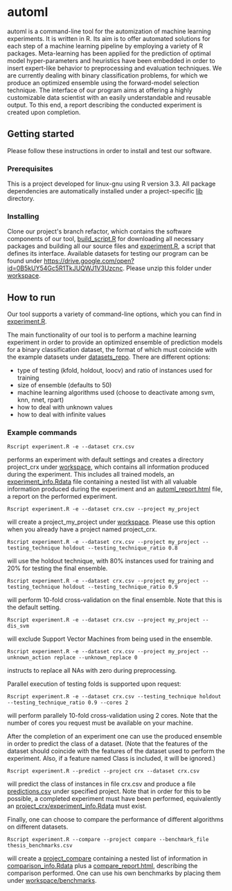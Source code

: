 # automl

automl is a command-line tool for the automization of machine learning experiments. It is written in R. Its aim is to offer automated solutions for each step of a machine learning pipeline by employing a variety of R packages. Meta-learning has been applied for the prediction of optimal model hyper-parameters and heuristics have been embedded in order to insert expert-like behavior to preprocessing and evaluation techniques. We are currently dealing with binary classification problems, for which we produce an optimized ensemble using the forward-model selection technique. The interface of our program aims at offering a highly customizable data scientist with an easily understandable and reusable output. To this end, a report describing the conducted experiment is created upon completion.

## Getting started
Please follow these instructions in order to install and test our software.

### Prerequisites
This is a project developed for linux-gnu using R version 3.3. All package dependencies are automatically installed under a project-specific [lib](lib) directory.

### Installing
Clone our project's branch refactor, which contains the software components of our tool, [build_script.R](build_script.R) for downloading all necessary packages and building all our source files and [experiment.R](experiment.R), a script that defines its interface. Available datasets for testing our program can be found under https://drive.google.com/open?id=0B5kUY54Gc5R1TkJUQWJ1V3Uzcnc. Please unzip this folder under [workspace](workspace).

## How to run

Our tool supports a variety of command-line options, which you can find in [experiment.R](experiment.R).

The main functionality of our tool is to perform a machine learning experiment in order to provide an optimized ensemble of prediction models for a binary classification dataset, the format of which must coincide with the example datasets under [datasets_repo](workspace/datasets_repo). There are different options:

* type of testing (kfold, holdout, loocv) and ratio of instances used for training
* size of ensemble (defaults to 50)
* machine learning algorithms used (choose to deactivate among svm, knn, nnet, rpart)
* how to deal with unknown values
* how to deal with infinite values

### Example commands
`Rscript experiment.R -e --dataset crx.csv `

performs an experiment with default settings and creates a directory project\_crx under [workspace](workspace), which contains all information produced during the experiment. This includes all trained models, an [experiment\_info.Rdata](workspace/project_crx/experiment_info.Rdata) file containing a nested list with all valuable information produced during the experiment and an [automl_report.html](workspace/project_crx/automl_report.html) file, a report on the performed experiment.  

`Rscript experiment.R -e --dataset crx.csv --project my_project`

will create a project\_my\_project under [workspace](workspace). Please use this option when you already have a project named project_crx.

`Rscript experiment.R -e --dataset crx.csv --project my_project --testing_technique holdout --testing_technique_ratio 0.8`

will use the holdout technique, with 80% instances used for training and 20%  for testing the final ensemble.

`Rscript experiment.R -e --dataset crx.csv --project my_project --testing_technique holdout --testing_technique_ratio 0.9`

will perform 10-fold cross-validation on the final ensemble. Note that this is the default setting.

`Rscript experiment.R -e --dataset crx.csv --project my_project --dis_svm`

will exclude Support Vector Machines from being used in the ensemble.

`Rscript experiment.R -e --dataset crx.csv --project my_project --unknown_action replace --unknown_replace 0`

instructs to replace all NAs with zero during preprocessing.

Parallel execution of testing folds is supported upon request:

`Rscript experiment.R -e --dataset crx.csv --testing_technique holdout --testing_technique_ratio 0.9 --cores 2`

will perform parallely 10-fold cross-validation using 2 cores. Note that the number of cores you request must be available on your machine.


After the completion of an experiment one can use the produced ensemble in order to predict the class of a dataset. (Note that the features of the dataset should coincide with the features of the dataset used to perform the experiment. Also, if a feature named Class is included, it will be ignored.)

`Rscript experiment.R --predict --project crx --dataset crx.csv`

will predict the class of instances in file crx.csv and produce a file [predictions.csv](workspace/project_crx/predictions.csv) under specified project. Note that in order for this to be possible, a completed experiment must have been performed, equivalently an [project_crx/experiment_info.Rdata](workspace/project_crx/experiment_info.Rdata) must exist.


Finally, one can choose to compare the performance of different algorithms on different datasets.

`Rscript experiment.R --compare --project compare --benchmark_file thesis_benchmarks.csv`

will create a [project_compare](workspace/project_compare) containing a nested list of information in [comparison_info.Rdata](workspace/project_compare/comparison_info.Rdata) plus a [compare_report.html](workspace/project_compare/compare_report.html), describing the comparison performed. One can use his own benchmarks by placing them under [workspace/benchmarks](workspace/benchmarks).


